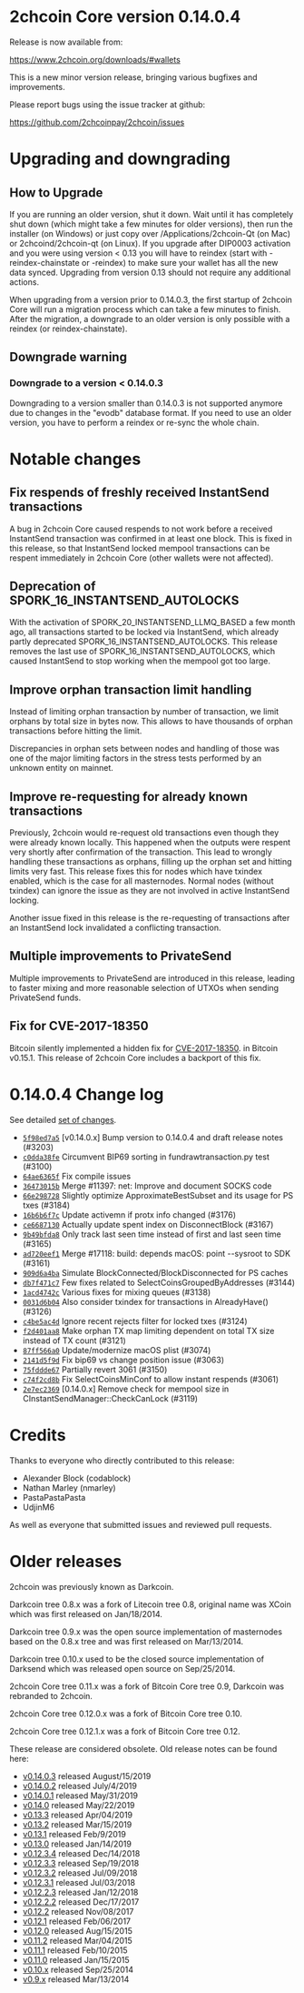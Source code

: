 2chcoin Core version 0.14.0.4
==========================

Release is now available from:

  <https://www.2chcoin.org/downloads/#wallets>

This is a new minor version release, bringing various bugfixes and improvements.

Please report bugs using the issue tracker at github:

  <https://github.com/2chcoinpay/2chcoin/issues>


Upgrading and downgrading
=========================

How to Upgrade
--------------

If you are running an older version, shut it down. Wait until it has completely
shut down (which might take a few minutes for older versions), then run the
installer (on Windows) or just copy over /Applications/2chcoin-Qt (on Mac) or
2chcoind/2chcoin-qt (on Linux). If you upgrade after DIP0003 activation and you were
using version < 0.13 you will have to reindex (start with -reindex-chainstate
or -reindex) to make sure your wallet has all the new data synced. Upgrading from
version 0.13 should not require any additional actions.

When upgrading from a version prior to 0.14.0.3, the
first startup of 2chcoin Core will run a migration process which can take a few minutes
to finish. After the migration, a downgrade to an older version is only possible with
a reindex (or reindex-chainstate).

Downgrade warning
-----------------

### Downgrade to a version < 0.14.0.3

Downgrading to a version smaller than 0.14.0.3 is not supported anymore due to changes
in the "evodb" database format. If you need to use an older version, you have to perform
a reindex or re-sync the whole chain.

Notable changes
===============

Fix respends of freshly received InstantSend transactions
---------------------------------------------------------

A bug in 2chcoin Core caused respends to not work before a received InstantSend transaction was confirmed in at least
one block. This is fixed in this release, so that InstantSend locked mempool transactions can be
respent immediately in 2chcoin Core (other wallets were not affected).

Deprecation of SPORK_16_INSTANTSEND_AUTOLOCKS
---------------------------------------------

With the activation of SPORK_20_INSTANTSEND_LLMQ_BASED a few month ago, all transactions started to be locked via
InstantSend, which already partly deprecated SPORK_16_INSTANTSEND_AUTOLOCKS. This release removes the last use
of SPORK_16_INSTANTSEND_AUTOLOCKS, which caused InstantSend to stop working when the mempool got too large.

Improve orphan transaction limit handling
-----------------------------------------

Instead of limiting orphan transaction by number of transaction, we limit orphans by total size in bytes
now. This allows to have thousands of orphan transactions before hitting the limit.

Discrepancies in orphan sets between nodes and handling of those was one of the major limiting factors in
the stress tests performed by an unknown entity on mainnet.

Improve re-requesting for already known transactions
----------------------------------------------------

Previously, 2chcoin would re-request old transactions even though they were already known locally. This
happened when the outputs were respent very shortly after confirmation of the transaction. This lead to
wrongly handling these transactions as orphans, filling up the orphan set and hitting limits very fast.
This release fixes this for nodes which have txindex enabled, which is the case for all masternodes. Normal
nodes (without txindex) can ignore the issue as they are not involved in active InstantSend locking.

Another issue fixed in this release is the re-requesting of transactions after an InstantSend lock invalidated
a conflicting transaction.

Multiple improvements to PrivateSend
------------------------------------

Multiple improvements to PrivateSend are introduced in this release, leading to faster mixing and more
reasonable selection of UTXOs when sending PrivateSend funds.

Fix for CVE-2017-18350
----------------------

Bitcoin silently implemented a hidden fix for [CVE-2017-18350](https://lists.linuxfoundation.org/pipermail/bitcoin-dev/2019-November/017453.html).
in Bitcoin v0.15.1. This release of 2chcoin Core includes a backport of this fix.


0.14.0.4 Change log
===================

See detailed [set of changes](https://github.com/2chcoinpay/2chcoin/compare/v0.14.0.3...2chcoinpay:v0.14.0.4).

- [`5f98ed7a5`](https://github.com/2chcoinpay/2chcoin/commit/5f98ed7a5) [v0.14.0.x] Bump version to 0.14.0.4 and draft release notes (#3203)
- [`c0dda38fe`](https://github.com/2chcoinpay/2chcoin/commit/c0dda38fe) Circumvent BIP69 sorting in fundrawtransaction.py test (#3100)
- [`64ae6365f`](https://github.com/2chcoinpay/2chcoin/commit/64ae6365f) Fix compile issues
- [`36473015b`](https://github.com/2chcoinpay/2chcoin/commit/36473015b) Merge #11397: net: Improve and document SOCKS code
- [`66e298728`](https://github.com/2chcoinpay/2chcoin/commit/66e298728) Slightly optimize ApproximateBestSubset and its usage for PS txes (#3184)
- [`16b6b6f7c`](https://github.com/2chcoinpay/2chcoin/commit/16b6b6f7c) Update activemn if protx info changed (#3176)
- [`ce6687130`](https://github.com/2chcoinpay/2chcoin/commit/ce6687130) Actually update spent index on DisconnectBlock (#3167)
- [`9b49bfda8`](https://github.com/2chcoinpay/2chcoin/commit/9b49bfda8) Only track last seen time instead of first and last seen time (#3165)
- [`ad720eef1`](https://github.com/2chcoinpay/2chcoin/commit/ad720eef1) Merge #17118: build: depends macOS: point --sysroot to SDK (#3161)
- [`909d6a4ba`](https://github.com/2chcoinpay/2chcoin/commit/909d6a4ba) Simulate BlockConnected/BlockDisconnected for PS caches
- [`db7f471c7`](https://github.com/2chcoinpay/2chcoin/commit/db7f471c7) Few fixes related to SelectCoinsGroupedByAddresses (#3144)
- [`1acd4742c`](https://github.com/2chcoinpay/2chcoin/commit/1acd4742c) Various fixes for mixing queues (#3138)
- [`0031d6b04`](https://github.com/2chcoinpay/2chcoin/commit/0031d6b04) Also consider txindex for transactions in AlreadyHave() (#3126)
- [`c4be5ac4d`](https://github.com/2chcoinpay/2chcoin/commit/c4be5ac4d) Ignore recent rejects filter for locked txes (#3124)
- [`f2d401aa8`](https://github.com/2chcoinpay/2chcoin/commit/f2d401aa8) Make orphan TX map limiting dependent on total TX size instead of TX count (#3121)
- [`87ff566a0`](https://github.com/2chcoinpay/2chcoin/commit/87ff566a0) Update/modernize macOS plist (#3074)
- [`2141d5f9d`](https://github.com/2chcoinpay/2chcoin/commit/2141d5f9d) Fix bip69 vs change position issue (#3063)
- [`75fddde67`](https://github.com/2chcoinpay/2chcoin/commit/75fddde67) Partially revert 3061 (#3150)
- [`c74f2cd8b`](https://github.com/2chcoinpay/2chcoin/commit/c74f2cd8b) Fix SelectCoinsMinConf to allow instant respends (#3061)
- [`2e7ec2369`](https://github.com/2chcoinpay/2chcoin/commit/2e7ec2369) [0.14.0.x] Remove check for mempool size in CInstantSendManager::CheckCanLock (#3119)

Credits
=======

Thanks to everyone who directly contributed to this release:

- Alexander Block (codablock)
- Nathan Marley (nmarley)
- PastaPastaPasta
- UdjinM6

As well as everyone that submitted issues and reviewed pull requests.

Older releases
==============

2chcoin was previously known as Darkcoin.

Darkcoin tree 0.8.x was a fork of Litecoin tree 0.8, original name was XCoin
which was first released on Jan/18/2014.

Darkcoin tree 0.9.x was the open source implementation of masternodes based on
the 0.8.x tree and was first released on Mar/13/2014.

Darkcoin tree 0.10.x used to be the closed source implementation of Darksend
which was released open source on Sep/25/2014.

2chcoin Core tree 0.11.x was a fork of Bitcoin Core tree 0.9,
Darkcoin was rebranded to 2chcoin.

2chcoin Core tree 0.12.0.x was a fork of Bitcoin Core tree 0.10.

2chcoin Core tree 0.12.1.x was a fork of Bitcoin Core tree 0.12.

These release are considered obsolete. Old release notes can be found here:

- [v0.14.0.3](https://github.com/2chcoinpay/2chcoin/blob/master/doc/release-notes/2chcoin/release-notes-0.14.0.3.md) released August/15/2019
- [v0.14.0.2](https://github.com/2chcoinpay/2chcoin/blob/master/doc/release-notes/2chcoin/release-notes-0.14.0.2.md) released July/4/2019
- [v0.14.0.1](https://github.com/2chcoinpay/2chcoin/blob/master/doc/release-notes/2chcoin/release-notes-0.14.0.1.md) released May/31/2019
- [v0.14.0](https://github.com/2chcoinpay/2chcoin/blob/master/doc/release-notes/2chcoin/release-notes-0.14.0.md) released May/22/2019
- [v0.13.3](https://github.com/2chcoinpay/2chcoin/blob/master/doc/release-notes/2chcoin/release-notes-0.13.3.md) released Apr/04/2019
- [v0.13.2](https://github.com/2chcoinpay/2chcoin/blob/master/doc/release-notes/2chcoin/release-notes-0.13.2.md) released Mar/15/2019
- [v0.13.1](https://github.com/2chcoinpay/2chcoin/blob/master/doc/release-notes/2chcoin/release-notes-0.13.1.md) released Feb/9/2019
- [v0.13.0](https://github.com/2chcoinpay/2chcoin/blob/master/doc/release-notes/2chcoin/release-notes-0.13.0.md) released Jan/14/2019
- [v0.12.3.4](https://github.com/2chcoinpay/2chcoin/blob/master/doc/release-notes/2chcoin/release-notes-0.12.3.4.md) released Dec/14/2018
- [v0.12.3.3](https://github.com/2chcoinpay/2chcoin/blob/master/doc/release-notes/2chcoin/release-notes-0.12.3.3.md) released Sep/19/2018
- [v0.12.3.2](https://github.com/2chcoinpay/2chcoin/blob/master/doc/release-notes/2chcoin/release-notes-0.12.3.2.md) released Jul/09/2018
- [v0.12.3.1](https://github.com/2chcoinpay/2chcoin/blob/master/doc/release-notes/2chcoin/release-notes-0.12.3.1.md) released Jul/03/2018
- [v0.12.2.3](https://github.com/2chcoinpay/2chcoin/blob/master/doc/release-notes/2chcoin/release-notes-0.12.2.3.md) released Jan/12/2018
- [v0.12.2.2](https://github.com/2chcoinpay/2chcoin/blob/master/doc/release-notes/2chcoin/release-notes-0.12.2.2.md) released Dec/17/2017
- [v0.12.2](https://github.com/2chcoinpay/2chcoin/blob/master/doc/release-notes/2chcoin/release-notes-0.12.2.md) released Nov/08/2017
- [v0.12.1](https://github.com/2chcoinpay/2chcoin/blob/master/doc/release-notes/2chcoin/release-notes-0.12.1.md) released Feb/06/2017
- [v0.12.0](https://github.com/2chcoinpay/2chcoin/blob/master/doc/release-notes/2chcoin/release-notes-0.12.0.md) released Aug/15/2015
- [v0.11.2](https://github.com/2chcoinpay/2chcoin/blob/master/doc/release-notes/2chcoin/release-notes-0.11.2.md) released Mar/04/2015
- [v0.11.1](https://github.com/2chcoinpay/2chcoin/blob/master/doc/release-notes/2chcoin/release-notes-0.11.1.md) released Feb/10/2015
- [v0.11.0](https://github.com/2chcoinpay/2chcoin/blob/master/doc/release-notes/2chcoin/release-notes-0.11.0.md) released Jan/15/2015
- [v0.10.x](https://github.com/2chcoinpay/2chcoin/blob/master/doc/release-notes/2chcoin/release-notes-0.10.0.md) released Sep/25/2014
- [v0.9.x](https://github.com/2chcoinpay/2chcoin/blob/master/doc/release-notes/2chcoin/release-notes-0.9.0.md) released Mar/13/2014

